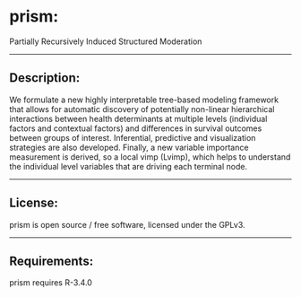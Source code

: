 # prism:  
Partially Recursively Induced Structured Moderation  
***  
## Description:  
We formulate a new highly interpretable tree-based modeling framework that allows for automatic discovery of potentially non-linear hierarchical interactions between health determinants at multiple levels (individual factors and contextual factors) and differences in survival outcomes between groups of interest. Inferential, predictive and visualization strategies are also developed. Finally, a new variable importance measurement is derived, so a local vimp (Lvimp), which helps to understand the individual level variables that are driving each terminal node.  
***  
## License: 
prism is open source / free software, licensed under the GPLv3.  
***  
## Requirements:  
prism requires R-3.4.0  
